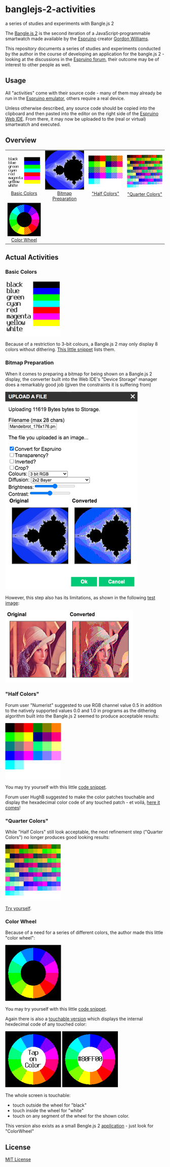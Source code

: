 # banglejs-2-activities #

a series of studies and experiments with Bangle.js 2

The [Bangle.js 2](https://www.espruino.com/Bangle.js2) is the second iteration of a JavaScript-programmable smartwatch made available by the [Espruino](https://www.espruino.com/) creator [Gordon Williams](https://github.com/gfwilliams).

This repository documents a series of studies and experiments conducted by the author in the course of developing an application for the bangle.js 2 - looking at the discussions in the [Espruino forum](http://forum.espruino.com/microcosms/1424/), their outcome may be of interest to other people as well.

## Usage ##

All "activities" come with their source code - many of them may already be run in the [Espruino emulator](https://www.espruino.com/ide/emulator.html), others require a real device.

Unless otherwise described, any source code should be copied into the clipboard and then pasted into the editor on the right side of the [Espruino Web IDE](https://www.espruino.com/ide). From there, it may now be uploaded to the (real or virtual) smartwatch and executed.

## Overview ##

<table>
 <tr>
   <td align="center"><img src="Colors/BasicColors.png"><br><a href="#basic-colors">Basic Colors</a></td>
   <td align="center"><img src="Colors/Mandelbrot_176x176.png"><br><a href="#bitmap-preparation">Bitmap Preparation</a></td>
   <td align="center"><img src="Colors/HalfColors.png"><br><a href="#half-colors">"Half Colors"</a></td>
   <td align="center"><img src="Colors/QuarterColors.png"><br><a href="#quarter-colors">"Quarter Colors"</a></td>
 </tr>
 <tr>
   <td align="center"><img src="Colors/ColorWheel.png"><br><a href="#color-wheel">Color Wheel</a></td>
 </tr>
</table>

## Actual Activities ##

### Basic Colors ###

<img src="Colors/BasicColors.png">

Because of a restriction to 3-bit colours, a Bangle.js 2 may only display 8 colors without dithering. [This little snippet](Colors/BasicColors.js) lists them.

### Bitmap Preparation ###

When it comes to preparing a bitmap for being shown on a Bangle.js 2 display, the converter built into the Web IDE's "Device Storage" manager does a remarkably good job (given the constraints it is suffering from)

![](Colors/BitmapPreparation.png)

However, this step also has its limitations, as shown in the following [test image](https://en.wikipedia.org/wiki/Lenna):

![](Colors/Lenna-TestImage.png)

### "Half Colors" ###

Forum user "Numerist" suggested to use RGB channel value 0.5 in addition to the natively supported values 0.0 and 1.0 in programs as the dithering algorithm built into the Bangle.js 2 seemed to produce acceptable results:

![](Colors/HalfColors.png)

You may try yourself with this little [code snippet](Colors/HalfColors.js).

Forum user HughB suggested to make the color patches touchable and display the hexadecimal color code of any touched patch - et voilá, [here it comes](Colors/HalfColors-touchable.js)!

### "Quarter Colors" ###

While "Half Colors" still look acceptable, the next refinement step ("Quarter Colors") no longer produces good looking results:

![](Colors/QuarterColors.png)

[Try yourself](Colors/QuarterColors.js).

### Color Wheel ###

Because of a need for a series of different colors, the author made this little "color wheel":

![](Colors/ColorWheel.png)

You may try yourself with this little [code snippet](Colors/ColorWheel.js).

Again there is also a [touchable version](Colors/ColorWheel-touchable.js) which displays the internal hexdecimal code of any touched color:

![](Colors/ColorWheel-touchable-1.png)
![](Colors/ColorWheel-touchable-2.png)

The whole screen is touchable:

* touch outside the wheel for "black"
* touch inside the wheel for "white"
* touch on any segment of the wheel for the shown color.

This version also exists as a small Bengle.js 2 [application](https://rozek.github.io/BangleApps/) - just look for "ColorWheel"

## License ##

[MIT License](LICENSE.md)
